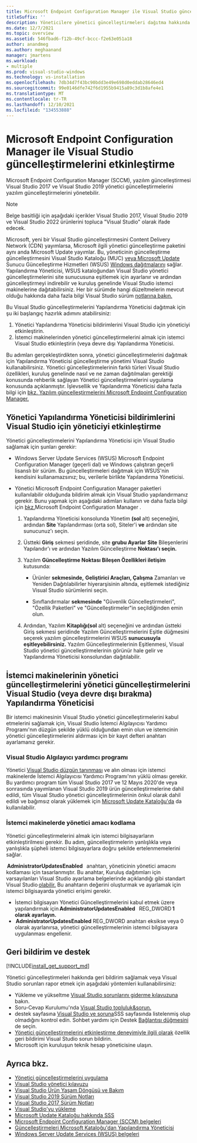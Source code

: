 ```yaml
---
title: Microsoft Endpoint Configuration Manager ile Visual Studio güncelleştirmelerini etkinleştirme
titleSuffix: ''
description: Yöneticilere yönetici güncelleştirmeleri dağıtma hakkında daha fazla Visual Studio.
ms.date: 12/7/2021
ms.topic: overview
ms.assetid: 546fbad6-f12b-49cf-bccc-f2e63e051a18
author: anandmeg
ms.author: meghaanand
manager: jmartens
ms.workload:
- multiple
ms.prod: visual-studio-windows
ms.technology: vs-installation
ms.openlocfilehash: 7db34d7f43bc90bdd3e49e698d0eddab28646ed4
ms.sourcegitcommit: 99e0146dfe742f6d1955b9415a89c3d1b8afe4e1
ms.translationtype: MT
ms.contentlocale: tr-TR
ms.lasthandoff: 12/10/2021
ms.locfileid: "134553888"
---
```

# <a name="enabling-administrator-updates-to-visual-studio-with-microsoft-endpoint-configuration-manager"></a>Microsoft Endpoint Configuration Manager ile Visual Studio güncelleştirmelerini etkinleştirme

Microsoft Endpoint Configuration Manager (SCCM), yazılım güncelleştirmesi Visual Studio 2017 ve Visual Studio 2019 yönetici güncelleştirmelerini yazılım güncelleştirmelerini yönetebilir.

> [!NOTE]
> Belge basitliği için aşağıdaki içerikler Visual Studio 2017, Visual Studio 2019 ve Visual Studio 2022 ürünlerini topluca "Visual Studio" olarak ifade edecek.

Microsoft, yeni bir Visual Studio güncelleştirmesini Content Delivery Network (CDN) yayımlarsa, Microsoft ilgili yönetici güncelleştirme paketini aynı anda Microsoft Update yayımlar. Bu, yöneticinin güncelleştirme güncelleştirmesini Visual Studio Kataloğu (MUC) [veya Microsoft Update](https://www.catalog.update.microsoft.com/Home.aspx) Sunucu Güncelleştirme Hizmetleri (WSUS) [Windows dağıtmalarını](/windows-server/administration/windows-server-update-services/get-started/windows-server-update-services-wsus) sağlar. Yapılandırma Yöneticisi, WSUS kataloğundan Visual Studio yönetici güncelleştirmelerini site sunucusuna eşitlemek için ayarlanır ve ardından güncelleştirmeyi indirebilir ve kuruluş genelinde Visual Studio istemci makinelerine dağıtabilirsiniz. Her bir sürümde hangi düzeltmelerin mevcut olduğu hakkında daha fazla bilgi Visual Studio sürüm [notlarına bakın.](/visualstudio/releases/2019/release-notes)

Bu Visual Studio güncelleştirmelerini Yapılandırma Yöneticisi dağıtmak için şu iki başlangıç hazırlık adımını atabilirsiniz:
1. Yönetici Yapılandırma Yöneticisi bildirimlerini Visual Studio için yöneticiyi etkinleştirin. 
2. İstemci makinelerinden yönetici güncelleştirmelerini almak için istemci Visual Studio etkinleştirin (veya devre dışı Yapılandırma Yöneticisi.

Bu adımları gerçekleştirdikten sonra, yönetici güncelleştirmelerini dağıtmak için Yapılandırma Yöneticisi güncelleştirme yönetimi Visual Studio kullanabilirsiniz. Yönetici güncelleştirmelerinin farklı türleri Visual Studio özellikleri, kuruluş [](../install/applying-administrator-updates.md)genelinde nasıl ve ne zaman dağıtılmaları gerektiği konusunda rehberlik sağlayan Yönetici güncelleştirmelerini uygulama konusunda açıklanmıştır. İşlevsellik ve Yapılandırma Yöneticisi daha fazla bilgi için [bkz. Yazılım güncelleştirmelerini Microsoft Endpoint Configuration Manager.](/mem/configmgr/sum/deploy-use/deploy-software-updates)

## <a name="enable-configuration-manager-to-receive-visual-studio-administrator-update-notifications"></a>Yönetici Yapılandırma Yöneticisi bildirimlerini Visual Studio için yöneticiyi etkinleştirme

Yönetici güncelleştirmelerini Yapılandırma Yöneticisi için Visual Studio sağlamak için şunları gerekir:

* Windows Server Update Services (WSUS) Microsoft Endpoint Configuration Manager (geçerli dal) ve Windows çalıştıran geçerli lisanslı bir sürüm. Bu güncelleştirmeleri dağıtmak için WSUS'nin kendisini kullanamazsınız; bu, verilerle birlikte Yapılandırma Yöneticisi.

* Yönetici Microsoft Endpoint Configuration Manager paketleri kullanılabilir olduğunda bildirim almak için Visual Studio yapılandırmanız gerekir.  Bunu yapmak için aşağıdaki adımları kullanın ve daha fazla bilgi için [bkz.](/mem/configmgr/sum/understand/software-updates-introduction)Microsoft Endpoint Configuration Manager .

  1. Yapılandırma Yöneticisi konsolunda Yönetim **(sol** alt) seçeneğini, ardından **Site** Yapılandırması (orta sol), Siteler'i **ve** ardından site sunucunuz'ı seçin.

  2. Üstteki **Giriş** sekmesi şeridinde, site **grubu Ayarlar** **Site** Bileşenlerini Yapılandır'ı ve ardından Yazılım Güncelleştirme **Noktası'ı seçin.**

  3. Yazılım **Güncelleştirme Noktası Bileşen Özellikleri iletişim** kutusunda:

        * Ürünler **sekmesinde,** **Geliştirici Araçları, Çalışma** Zamanları ve Yeniden Dağıtılabilirler hiyerarşisinin altında, eşitlemek istediğiniz Visual Studio sürümlerini seçin.

        * Sınıflandırmalar **sekmesinde** "Güvenlik Güncelleştirmeleri", "Özellik Paketleri" ve "Güncelleştirmeler"in seçildiğinden emin olun.

  4. Ardından, Yazılım **Kitaplığı(sol** alt) seçeneğini ve ardından üstteki Giriş sekmesi  şeridinde Yazılım Güncelleştirmelerini Eşitle düğmesini seçerek yazılım güncelleştirmelerini WSUS **sunucusuyla eşitleyebilirsiniz.** Yazılım Güncelleştirmelerinin Eşitlenmesi, Visual Studio yönetici güncelleştirmelerinin görünür hale gelir ve Yapılandırma Yöneticisi konsolundan dağıtılabilir.

## <a name="enable-or-disable-client-machines-ability-to-receive-visual-studio-administrator-updates-from-configuration-manager"></a>İstemci makinelerinin yönetici güncelleştirmelerini yönetici güncelleştirmelerini Visual Studio (veya devre dışı bırakma) Yapılandırma Yöneticisi

Bir istemci makinesinin Visual Studio yönetici güncelleştirmelerini kabul etmelerini sağlamak için, Visual Studio İstemci Algılayıcısı Yardımcı Programı'nın düzgün şekilde yüklü olduğundan emin olun ve istemcinin yönetici güncelleştirmelerini aldırması için bir kayıt defteri anahtarı ayarlamanız gerekir.  

### <a name="visual-studio-client-detector-utility"></a>Visual Studio Algılayıcı yardımcı programı

Yönetici [Visual Studio düzgün tanınması](https://support.microsoft.com/help/5001148) ve alın olması için istemci makinelerde İstemci Algılayıcısı Yardımcı Programı'nın yüklü olması gerekir. Bu yardımcı program tüm Visual Studio 2017 ve 12 Mayıs 2020'de veya sonrasında yayımlanan Visual Studio 2019 ürün güncelleştirmelerine dahil edildi, tüm Visual Studio yönetici güncelleştirmelerinin önkul olarak dahil edildi ve bağımsız olarak yüklemek için [Microsoft Update Kataloğu'da](https://catalog.update.microsoft.com) da kullanılabilir.

### <a name="encoding-administrator-intent-on-the-client-machines"></a>İstemci makinelerde yönetici amacı kodlama

Yönetici güncelleştirmelerini almak için istemci bilgisayarların etkinleştirilmesi gerekir. Bu adım, güncelleştirmelerin yanlışlıkla veya yanlışlıkla şüpheli istemci bilgisayarlara doğru şekilde ertelenmemelerini sağlar.

 **AdministratorUpdatesEnabled**   anahtarı, yöneticinin yönetici amacını kodlaması için tasarlanmıştır. Bu anahtar, Kuruluş dağıtımları için varsayılanları Visual Studio ayarlama belgelerinde açıklandığı gibi standart Visual Studio [olabilir.](/visualstudio/install/set-defaults-for-enterprise-deployments) Bu anahtarın değerini oluşturmak ve ayarlamak için istemci bilgisayarda yönetici erişimi gerekir.

* İstemci bilgisayarı Yönetici Güncelleştirmelerini kabul etmek üzere yapılandırmak için **AdministratorUpdatesEnabled**   REG_DWORD **1 olarak ayarlayın.**
*  **AdministratorUpdatesEnabled** REG_DWORD anahtarı eksikse veya 0 olarak ayarlanırsa, yönetici güncelleştirmelerinin istemci bilgisayara   uygulanması engellenir. 

## <a name="feedback-and-support"></a>Geri bildirim ve destek

[!INCLUDE[install_get_support_md](includes/install_get_support_md.md)]

Yönetici güncelleştirmeleri hakkında geri bildirim sağlamak veya Visual Studio sorunları rapor etmek için aşağıdaki yöntemleri kullanabilirsiniz:

* Yükleme ve yükseltme [Visual Studio sorunlarını giderme kılavuzuna](../install/troubleshooting-installation-issues.md) bakın.
* Soru-Cevap Kurulumu'nda [Visual Studio topluluk&sorun.](/answers/topics/vs-setup.html)
* destek sayfasına [Visual Studio ve soruna](https://visualstudio.microsoft.com/vs/support/)SSS sayfasında listelenmiş olup olmadığını kontrol edin.  Sohbet yardımı için Destek [Bağlantısı düğmesini](https://visualstudio.microsoft.com/vs/support/#talktous) de seçin.
* [Yönetici güncelleştirmelerini etkinleştirme deneyimiyle ilgili olarak](https://aka.ms/vs/wsus/feedback) özellik geri bildirimi Visual Studio sorun bildirin.
* Microsoft için kuruluşun teknik hesap yöneticisine ulaşın.

## <a name="see-also"></a>Ayrıca bkz.

* [Yönetici güncelleştirmelerini uygulama](../install/applying-administrator-updates.md)
* [Visual Studio yönetici kılavuzu](../install/visual-studio-administrator-guide.md)
* [Visual Studio Ürün Yaşam Döngüsü ve Bakım](/visualstudio/productinfo/vs-servicing-vs)
* [Visual Studio 2019 Sürüm Notları](/visualstudio/releases/2019/release-notes)
* [Visual Studio 2017 Sürüm Notları](/visualstudio/releasenotes/vs2017-relnotes)
* [Visual Studio'yu yükleme](../install/install-visual-studio.md)
* [Microsoft Update Kataloğu hakkında SSS](https://www.catalog.update.microsoft.com/faq.aspx)
* [Microsoft Endpoint Configuration Manager (SCCM) belgeleri](/mem/configmgr)
* [Güncelleştirmeleri Microsoft Kataloğu'dan Yapılandırma Yöneticisi](/mem/configmgr/sum/get-started/synchronize-software-updates#import-updates-from-the-microsoft-update-catalog)
* [Windows Server Update Services (WSUS) belgeleri](/windows-server/administration/windows-server-update-services/get-started/windows-server-update-services-wsus)
